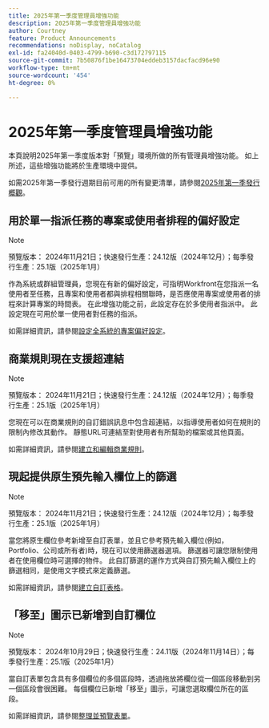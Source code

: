 ```yaml
---
title: 2025年第一季度管理員增強功能
description: 2025年第一季度管理員增強功能
author: Courtney
feature: Product Announcements
recommendations: noDisplay, noCatalog
exl-id: fa24040d-0403-4799-b690-c3d172797115
source-git-commit: 7b50876f1be16473704eddeb3157dacfacd96e90
workflow-type: tm+mt
source-wordcount: '454'
ht-degree: 0%

---
```


# 2025年第一季度管理員增強功能

本頁說明2025年第一季度版本對「預覽」環境所做的所有管理員增強功能。 如上所述，這些增強功能將於生產環境中提供。

如需2025年第一季發行週期目前可用的所有變更清單，請參閱[2025年第一季發行概觀](/help/quicksilver/product-announcements/product-releases/25-q1-release-activity/25-q1-release-overview.md)。

## 用於單一指派任務的專案或使用者排程的偏好設定

>[!NOTE]
>
>預覽版本： 2024年11月21日；快速發行生產：24.12版（2024年12月）；每季發行生產：25.1版（2025年1月）

作為系統或群組管理員，您現在有新的偏好設定，可指明Workfront在您指派一名使用者至任務，且專案和使用者都與排程相關聯時，是否應使用專案或使用者的排程來計算專案的時間表。 在此增強功能之前，此設定存在於多使用者指派中。 此設定現在可用於單一使用者對任務的指派。

如需詳細資訊，請參閱[設定全系統的專案偏好設定](/help/quicksilver/administration-and-setup/set-up-workfront/configure-system-defaults/set-project-preferences.md)。

## 商業規則現在支援超連結

>[!NOTE]
>
>預覽版本： 2024年11月21日；快速發行生產：24.12版（2024年12月）；每季發行生產：25.1版（2025年1月）

您現在可以在商業規則的自訂錯誤訊息中包含超連結，以指導使用者如何在規則的限制內修改其動作。 靜態URL可連結至對使用者有所幫助的檔案或其他頁面。

如需詳細資訊，請參閱[建立和編輯商業規則](/help/quicksilver/administration-and-setup/set-up-workfront/configure-system-defaults/business-rules.md)。

## 現起提供原生預先輸入欄位上的篩選

>[!NOTE]
>
>預覽版本： 2024年11月21日；快速發行生產：24.12版（2024年12月）；每季發行生產：25.1版（2025年1月）

當您將原生欄位參考新增至自訂表單，並且它參考預先輸入欄位(例如，Portfolio、公司或所有者)時，現在可以使用篩選器選項。 篩選器可讓您限制使用者在使用欄位時可選擇的物件。 此自訂篩選的運作方式與自訂預先輸入欄位上的篩選相同，是使用文字模式來定義篩選。

如需詳細資訊，請參閱[建立自訂表格](/help/quicksilver/administration-and-setup/customize-workfront/create-manage-custom-forms/form-designer/design-a-form/design-a-form.md)。

## 「移至」圖示已新增到自訂欄位

>[!NOTE]
>
>預覽版本： 2024年10月29日；快速發行生產：24.11版（2024年11月14日）；每季發行生產：25.1版（2025年1月）

當自訂表單包含具有多個欄位的多個區段時，透過拖放將欄位從一個區段移動到另一個區段會很困難。 每個欄位已新增「移至」圖示，可讓您選取欄位所在的區段。

如需詳細資訊，請參閱[整理並預覽表單](/help/quicksilver/administration-and-setup/customize-workfront/create-manage-custom-forms/form-designer/design-a-form/organize-a-form.md)。
